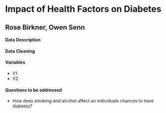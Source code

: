 # Impact of Health Factors on Diabetes

## Rose Birkner, Owen Senn

#### Data Description

#### Data Cleaning

#### Variables

-   V1
-   V2

#### Questions to be addressed

-   How does smoking and alcohol affect an individuals chances to have diabetes?

